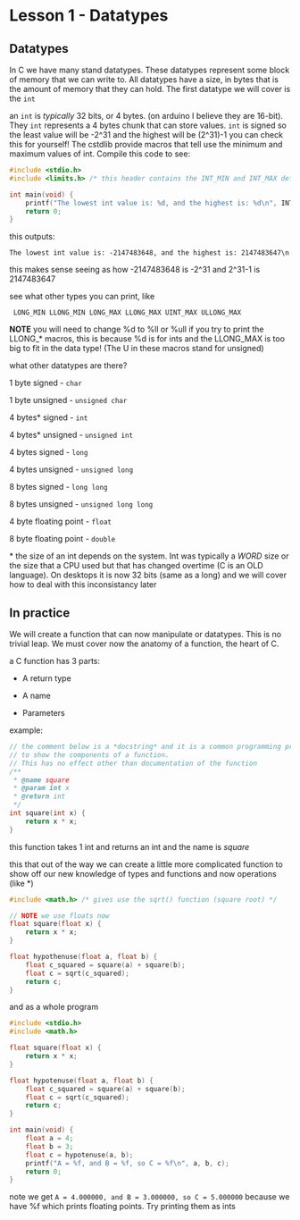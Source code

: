 # Lesson 1 - Datatypes

## Datatypes

In C we have many stand datatypes. These datatypes represent some block of memory that we can write to. All datatypes have a size, in bytes that is the amount of memory that they can hold. The first datatype we will cover is the ```int```

an ```int``` is *typically* 32 bits, or 4 bytes. (on arduino I believe they are 16-bit). They ```int``` represents a 4 bytes chunk that can store values. ```int``` is signed so the least value will be -2^31 and the highest will be (2^31)-1 you can check this for yourself! The cstdlib provide macros that tell use the minimum and maximum values of int. Compile this code to see:

```C
#include <stdio.h>
#include <limits.h> /* this header contains the INT_MIN and INT_MAX defines */

int main(void) {
    printf("The lowest int value is: %d, and the highest is: %d\n", INT_MIN, INT_MAX);
    return 0;
}
```

this outputs:

```The lowest int value is: -2147483648, and the highest is: 2147483647\n```

this makes sense seeing as how -2147483648 is -2^31 and 2^31-1 is 2147483647

see what other types you can print, like 

``` LONG_MIN LLONG_MIN LONG_MAX LLONG_MAX UINT_MAX ULLONG_MAX```

**NOTE** you will need to change %d to %ll or %ull if you try to print the LLONG_* macros, this is because %d is for ints and the LLONG_MAX is too big to fit in the data type! (The U in these macros stand for unsigned)

what other datatypes are there?

1 byte signed - ```char```

1 byte unsigned - ```unsigned char```

4 bytes* signed - ```int```

4 bytes* unsigned - ```unsigned int```

4 bytes signed - ```long```

4 bytes unsigned - ```unsigned long```

8 bytes signed - ```long long```

8 bytes unsigned - ```unsigned long long```

4 byte floating point - ```float```

8 byte floating point - ```double```

\* the size of an int depends on the system. Int was typically a *WORD* size or the size that a CPU used but that has changed overtime (C is an OLD language). On desktops it is now 32 bits (same as a long) and we will cover how to deal with this inconsistancy later

## In practice

We will create a function that can now manipulate or datatypes. This is no trivial leap. We must cover now the anatomy of a function, the heart of C.

a C function has 3 parts:

- A return type

- A name

- Parameters

example:

```C
// the comment below is a *docstring* and it is a common programming practice
// to show the components of a function.
// This has no effect other than documentation of the function
/**
 * @name square
 * @param int x
 * @return int
 */
int square(int x) {
    return x * x;
}
```

this function takes 1 int and returns an int and the name is *square*

this that out of the way we can create a little more complicated function to show off our new knowledge of types and functions and now operations (like *)

```C
#include <math.h> /* gives use the sqrt() function (square root) */

// NOTE we use floats now
float square(float x) {
    return x * x;
}

float hypothenuse(float a, float b) {
    float c_squared = square(a) + square(b);
    float c = sqrt(c_squared);
    return c;
}
```

and as a whole program

```C
#include <stdio.h>
#include <math.h>

float square(float x) {
    return x * x;
}

float hypotenuse(float a, float b) {
    float c_squared = square(a) + square(b);
    float c = sqrt(c_squared);
    return c;
}

int main(void) {
    float a = 4;
    float b = 3;
    float c = hypotenuse(a, b);
    printf("A = %f, and B = %f, so C = %f\n", a, b, c);
    return 0;
}
```
note we get ```A = 4.000000, and B = 3.000000, so C = 5.000000``` because we have %f which prints floating points. Try printing them as ints
